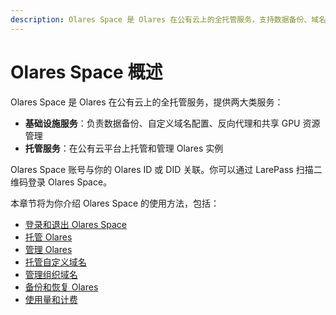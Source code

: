 ```yaml
---
description: Olares Space 是 Olares 在公有云上的全托管服务，支持数据备份、域名配置、反向代理和 GPU 资源管理，通过 LarePass 扫码登录以访问所有功能。
---
```

# Olares Space 概述

Olares Space 是 Olares 在公有云上的全托管服务，提供两大类服务：

- **基础设施服务**：负责数据备份、自定义域名配置、反向代理和共享 GPU 资源管理
- **托管服务**：在公有云平台上托管和管理 Olares 实例

Olares Space 账号与你的 Olares ID 或 DID 关联。你可以通过 LarePass 扫描二维码登录 Olares Space。

本章节将为你介绍 Olares Space 的使用方法，包括：

- [登录和退出 Olares Space](manage-accounts.md)
- [托管 Olares](create-olares.md)
- [管理 Olares](manage-olares.md)
- [托管自定义域名](host-domain.md)
- [管理组织域名](manage-domain.md)
- [备份和恢复 Olares](backup-restore.md)
- [使用量和计费](billing.md)


